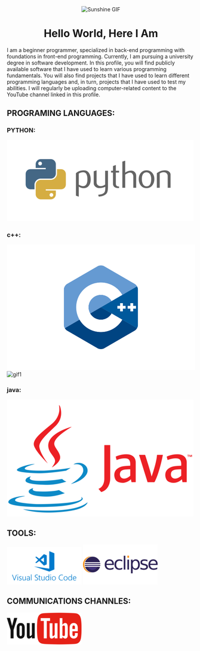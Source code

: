 <div align="center">
  <img src="https://i0.wp.com/animeshelter.com/wp-content/uploads/2018/03/sunshine.gif" alt="Sunshine GIF" width="500">
  <h1>Hello World, Here I Am</h1>
</div>
I am a beginner programmer, specialized in back-end programming with foundations in front-end programming. Currently, I am pursuing a university degree in software development. In this profile, you will find publicly available software that I have used to learn various programming fundamentals. You will also find projects that I have used to learn different programming languages and, in turn, projects that I have used to test my abilities. I will regularly be uploading computer-related content to the YouTube channel linked in this profile.


## PROGRAMING LANGUAGES:
### PYTHON:
![imgpython](python.png) 
### c++:
![imgc](C++logo.svg)                          ![gif1](https://media.tenor.com/cyORI7kwShQAAAAj/shigure-ui-dance.gif)
### java:
![imgjava](Java-logo.png)
## TOOLS:
![imgtool1](1_MGcLJS1ZvMFcBA94PXn16Q.png)  ![imgtool2](eclipse-logo.png)  
## COMMUNICATIONS CHANNLES:
![imgyoutube](YouTube_Logo_(2013-2017).svg.png)

